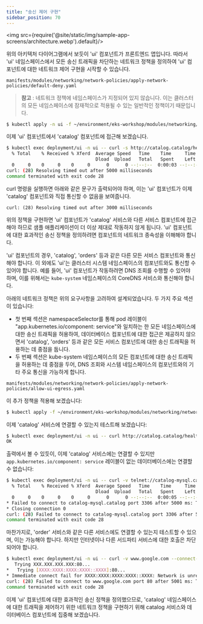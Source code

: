 ```yaml
---
title: "송신 제어 구현"
sidebar_position: 70
---
```


<img src={require('@site/static/img/sample-app-screens/architecture.webp').default}/>

위의 아키텍처 다이어그램에서 보듯이 'ui' 컴포넌트가 프론트엔드 앱입니다. 따라서 'ui' 네임스페이스에서 모든 송신 트래픽을 차단하는 네트워크 정책을 정의하여 'ui' 컴포넌트에 대한 네트워크 제어 구현을 시작할 수 있습니다.

```file
manifests/modules/networking/network-policies/apply-network-policies/default-deny.yaml
```

> **참고** : 네트워크 정책에 네임스페이스가 지정되어 있지 않습니다. 이는 클러스터의 모든 네임스페이스에 잠재적으로 적용될 수 있는 일반적인 정책이기 때문입니다.

```bash wait=30
$ kubectl apply -n ui -f ~/environment/eks-workshop/modules/networking/network-policies/apply-network-policies/default-deny.yaml
```

이제 'ui' 컴포넌트에서 'catalog' 컴포넌트에 접근해 보겠습니다.

```bash expectError=true
$ kubectl exec deployment/ui -n ui -- curl -s http://catalog.catalog/health --connect-timeout 5
  % Total    % Received % Xferd  Average Speed   Time    Time     Time  Current
                                 Dload  Upload   Total   Spent    Left  Speed
  0     0    0     0    0     0      0      0 --:--:--  0:00:03 --:--:--     0
curl: (28) Resolving timed out after 5000 milliseconds
command terminated with exit code 28
```

curl 명령을 실행하면 아래와 같은 문구가 출력되어야 하며, 이는 'ui' 컴포넌트가 이제 'catalog' 컴포넌트와 직접 통신할 수 없음을 보여줍니다.

```text
curl: (28) Resolving timed out after 3000 milliseconds
```

위의 정책을 구현하면 'ui' 컴포넌트가 'catalog' 서비스와 다른 서비스 컴포넌트에 접근해야 하므로 샘플 애플리케이션이 더 이상 제대로 작동하지 않게 됩니다. 'ui' 컴포넌트에 대한 효과적인 송신 정책을 정의하려면 컴포넌트의 네트워크 종속성을 이해해야 합니다.

'ui' 컴포넌트의 경우, 'catalog', 'orders' 등과 같은 다른 모든 서비스 컴포넌트와 통신해야 합니다. 이 외에도 'ui'는 클러스터 시스템 네임스페이스의 컴포넌트와도 통신할 수 있어야 합니다. 예를 들어, 'ui' 컴포넌트가 작동하려면 DNS 조회를 수행할 수 있어야 하며, 이를 위해서는 `kube-system` 네임스페이스의 CoreDNS 서비스와 통신해야 합니다.

아래의 네트워크 정책은 위의 요구사항을 고려하여 설계되었습니다. 두 가지 주요 섹션이 있습니다:

- 첫 번째 섹션은 namespaceSelector를 통해 pod 레이블이 "app.kubernetes.io/component: service"와 일치하는 한 모든 네임스페이스에 대한 송신 트래픽을 허용하여, 데이터베이스 컴포넌트에 대한 접근은 제공하지 않으면서 'catalog', 'orders' 등과 같은 모든 서비스 컴포넌트에 대한 송신 트래픽을 허용하는 데 중점을 둡니다.
- 두 번째 섹션은 kube-system 네임스페이스의 모든 컴포넌트에 대한 송신 트래픽을 허용하는 데 중점을 두어, DNS 조회와 시스템 네임스페이스의 컴포넌트와의 기타 주요 통신을 가능하게 합니다.

```file
manifests/modules/networking/network-policies/apply-network-policies/allow-ui-egress.yaml
```

이 추가 정책을 적용해 보겠습니다:

```bash wait=30
$ kubectl apply -f ~/environment/eks-workshop/modules/networking/network-policies/apply-network-policies/allow-ui-egress.yaml
```

이제 'catalog' 서비스에 연결할 수 있는지 테스트해 보겠습니다:

```bash
$ kubectl exec deployment/ui -n ui -- curl http://catalog.catalog/health
OK
```

출력에서 볼 수 있듯이, 이제 'catalog' 서비스에는 연결할 수 있지만 `app.kubernetes.io/component: service` 레이블이 없는 데이터베이스에는 연결할 수 없습니다:

```bash expectError=true
$ kubectl exec deployment/ui -n ui -- curl -v telnet://catalog-mysql.catalog:3306 --connect-timeout 5
  % Total    % Received % Xferd  Average Speed   Time    Time     Time  Current
                                 Dload  Upload   Total   Spent    Left  Speed
  0     0    0     0    0     0      0      0 --:--:--  0:00:05 --:--:--     0
* Failed to connect to catalog-mysql.catalog port 3306 after 5000 ms: Timeout was reached
* Closing connection 0
curl: (28) Failed to connect to catalog-mysql.catalog port 3306 after 5000 ms: Timeout was reached
command terminated with exit code 28
```

마찬가지로, 'order' 서비스와 같은 다른 서비스에도 연결할 수 있는지 테스트할 수 있으며, 이는 가능해야 합니다. 하지만 인터넷이나 다른 서드파티 서비스에 대한 호출은 차단되어야 합니다.

```bash expectError=true
$ kubectl exec deployment/ui -n ui -- curl -v www.google.com --connect-timeout 5
   Trying XXX.XXX.XXX.XXX:80...
*   Trying [XXXX:XXXX:XXXX:XXXX::XXXX]:80...
* Immediate connect fail for XXXX:XXXX:XXXX:XXXX::XXXX: Network is unreachable
curl: (28) Failed to connect to www.google.com port 80 after 5001 ms: Timeout was reached
command terminated with exit code 28
```

이제 'ui' 컴포넌트에 대한 효과적인 송신 정책을 정의했으므로, 'catalog' 네임스페이스에 대한 트래픽을 제어하기 위한 네트워크 정책을 구현하기 위해 catalog 서비스와 데이터베이스 컴포넌트에 집중해 보겠습니다.